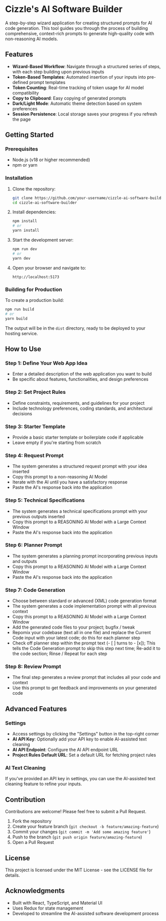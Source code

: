 # Cizzle's AI Software Builder

A step-by-step wizard application for creating structured prompts for AI code generation. This tool guides you through the process of building comprehensive, context-rich prompts to generate high-quality code with non-reasoning AI models.

## Features

- **Wizard-Based Workflow**: Navigate through a structured series of steps, with each step building upon previous inputs
- **Token-Based Templates**: Automated insertion of your inputs into pre-defined prompt templates
- **Token Counting**: Real-time tracking of token usage for AI model compatibility
- **Copy to Clipboard**: Easy copying of generated prompts
- **Dark/Light Mode**: Automatic theme detection based on system preferences
- **Session Persistence**: Local storage saves your progress if you refresh the page

## Getting Started

### Prerequisites

- Node.js (v18 or higher recommended)
- npm or yarn

### Installation

1. Clone the repository:

   ```bash
   git clone https://github.com/your-username/cizzle-ai-software-builder.git
   cd cizzle-ai-software-builder
   ```

2. Install dependencies:

   ```bash
   npm install
   # or
   yarn install
   ```

3. Start the development server:

   ```bash
   npm run dev
   # or
   yarn dev
   ```

4. Open your browser and navigate to:
   ```
   http://localhost:5173
   ```

### Building for Production

To create a production build:

```bash
npm run build
# or
yarn build
```

The output will be in the `dist` directory, ready to be deployed to your hosting service.

## How to Use

### Step 1: Define Your Web App Idea

- Enter a detailed description of the web application you want to build
- Be specific about features, functionalities, and design preferences

### Step 2: Set Project Rules

- Define constraints, requirements, and guidelines for your project
- Include technology preferences, coding standards, and architectural decisions

### Step 3: Starter Template

- Provide a basic starter template or boilerplate code if applicable
- Leave empty if you're starting from scratch

### Step 4: Request Prompt

- The system generates a structured request prompt with your idea inserted
- Copy this prompt to a non-reasoning AI Model
- Iterate with the AI until you have a satisfactory response
- Paste the AI's response back into the application

### Step 5: Technical Specifications

- The system generates a technical specifications prompt with your previous outputs inserted
- Copy this prompt to a REASONING AI Model with a Large Context Window
- Paste the AI's response back into the application

### Step 6: Planner Prompt

- The system generates a planning prompt incorporating previous inputs and outputs
- Copy this prompt to a REASONING AI Model with a Large Context Window
- Paste the AI's response back into the application

### Step 7: Code Generation

- Choose between standard or advanced (XML) code generation format
- The system generates a code implementation prompt with all previous context
- Copy this prompt to a REASONING AI Model with a Large Context Window
- Add the generated code files to your project; bugfix / tweak
- Repomix your codebase (text all in one file) and replace the Current Code input with your latest code; do this for each planner step
- Check off planner step within the prompt text (- [ ] turns to - [x]); This tells the Code Generation prompt to skip this step next time; Re-add it to the code section; Rinse / Repeat for each step

### Step 8: Review Prompt

- The final step generates a review prompt that includes all your code and context
- Use this prompt to get feedback and improvements on your generated code

## Advanced Features

### Settings

- Access settings by clicking the "Settings" button in the top-right corner
- **AI API Key**: Optionally add your API key to enable AI-assisted text cleaning
- **AI API Endpoint**: Configure the AI API endpoint URL
- **Project Rules Default URL**: Set a default URL for fetching project rules

### AI Text Cleaning

If you've provided an API key in settings, you can use the AI-assisted text cleaning feature to refine your inputs.

## Contribution

Contributions are welcome! Please feel free to submit a Pull Request.

1. Fork the repository
2. Create your feature branch (`git checkout -b feature/amazing-feature`)
3. Commit your changes (`git commit -m 'Add some amazing feature'`)
4. Push to the branch (`git push origin feature/amazing-feature`)
5. Open a Pull Request

## License

This project is licensed under the MIT License - see the LICENSE file for details.

## Acknowledgments

- Built with React, TypeScript, and Material UI
- Uses Redux for state management
- Developed to streamline the AI-assisted software development process
